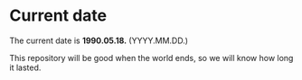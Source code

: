 # Current date

The current date is **1990.05.18.** (YYYY.MM.DD.)

This repository will be good when the world ends, so we will know how long it lasted.